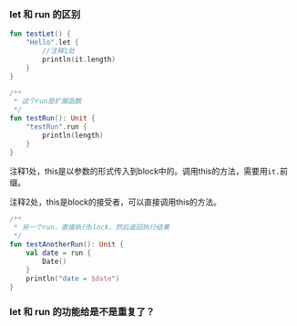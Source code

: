 ### let  和 run 的区别

```kotlin
fun testLet() {
    "Hello".let {
        //注释1处
        println(it.length)
    }
}

/**
 * 这个run是扩展函数
 */
fun testRun(): Unit {
    "testRun".run {
        println(length)
    }
}

```

注释1处，this是以参数的形式传入到block中的。调用this的方法，需要用`it.`前缀。

注释2处，this是block的接受者，可以直接调用this的方法。


```kotlin
/**
 * 另一个run，直接执行block，然后返回执行结果
 */
fun testAnotherRun(): Unit {
    val date = run {
        Date()
    }
    println("date = $date")
}
```

### let 和 run 的功能给是不是重复了？




